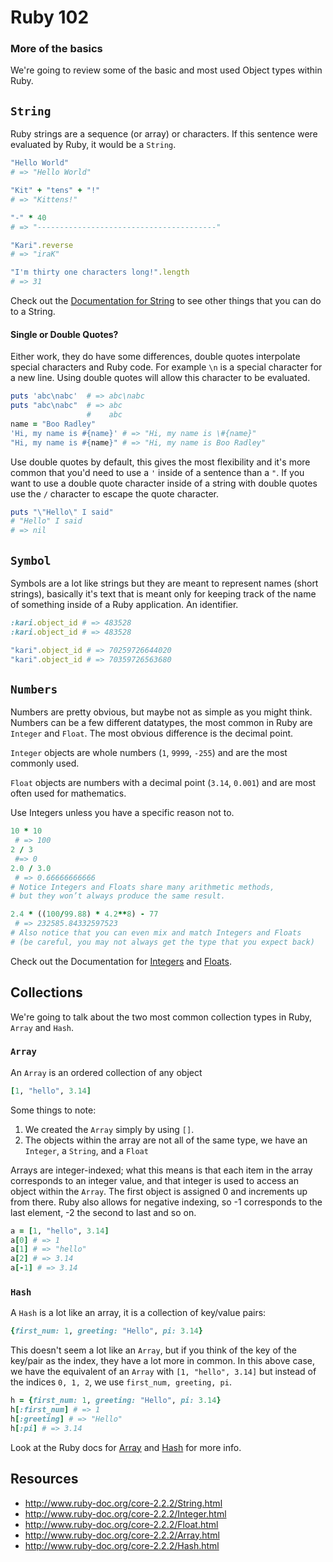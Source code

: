 # Ruby 102
### More of the basics
We're going to review some of the basic and most used Object types within Ruby.

`String`
------
Ruby strings are a sequence (or array) or characters. If this sentence were evaluated
by Ruby, it would be a `String`.

```ruby
"Hello World"
# => "Hello World"

"Kit" + "tens" + "!"
# => "Kittens!"

"-" * 40
# => "----------------------------------------"

"Kari".reverse
# => "iraK"

"I'm thirty one characters long!".length
# => 31
```

Check out the [Documentation for String](http://www.ruby-doc.org/core-2.2.2/String.html) to see other things that you can do to a String.

#### Single or Double Quotes?
Either work, they do have some differences, double quotes interpolate special characters and Ruby code.
For example `\n` is a special character for a new line. Using double quotes will allow this character to be evaluated.

```ruby
puts 'abc\nabc'  # => abc\nabc
puts "abc\nabc"  # => abc
                 #    abc
name = "Boo Radley"
'Hi, my name is #{name}' # => "Hi, my name is \#{name}"
"Hi, my name is #{name}" # => "Hi, my name is Boo Radley"
```

Use double quotes by default, this gives the most flexibility and it's more common that
you'd need to use a `'` inside of a sentence than a `"`. If you want to use a double quote
character inside of a string with double quotes use the `/` character to escape the quote character.
```ruby
puts "\"Hello\" I said"
# "Hello" I said
# => nil
```


`Symbol`
--------
Symbols are a lot like strings but they are meant to represent names (short strings), basically it's text that is meant only for keeping track of the name of something inside of a Ruby application. An identifier.

```ruby
:kari.object_id # => 483528
:kari.object_id # => 483528

"kari".object_id # => 70259726644020
"kari".object_id # => 70359726563680
```

`Numbers`
--------
Numbers are pretty obvious, but maybe not as simple as you might think. Numbers can be a few different datatypes, the most common in Ruby are `Integer` and `Float`. The most obvious difference is the decimal point.

`Integer` objects are whole numbers (`1`, `9999`, `-255`) and are the most commonly used.

`Float` objects are numbers with a decimal point (`3.14`, `0.001`) and are most often used for mathematics.

Use Integers unless you have a specific reason not to.

```ruby
10 * 10
 # => 100
2 / 3
 #=> 0
2.0 / 3.0
 # => 0.66666666666
# Notice Integers and Floats share many arithmetic methods,
# but they won’t always produce the same result.

2.4 * ((100/99.88) * 4.2**8) - 77
 # => 232585.84332597523
# Also notice that you can even mix and match Integers and Floats
# (be careful, you may not always get the type that you expect back)
```

Check out the Documentation for [Integers](http://www.ruby-doc.org/core-2.2.2/Integer.html) and [Floats](http://www.ruby-doc.org/core-2.2.2/Float.html).

Collections
-----------
We're going to talk about the two most common collection types in Ruby, `Array` and `Hash`.

### `Array`

An `Array` is an ordered collection of any object

```ruby
[1, "hello", 3.14]
```

Some things to note:

1. We created the `Array` simply by using `[]`.
2. The objects within the array are not all of the same type, we have an `Integer`, a `String`, and a `Float`

Arrays are integer-indexed; what this means is that each item in the array corresponds to an integer
value, and that integer is used to access an object within the `Array`. The first object is assigned
0 and increments up from there. Ruby also allows for negative indexing, so -1 corresponds to the
last element, -2 the second to last and so on.

```ruby
a = [1, "hello", 3.14]
a[0] # => 1
a[1] # => "hello"
a[2] # => 3.14
a[-1] # => 3.14
```

### `Hash`

A `Hash` is a lot like an array, it is a collection of key/value pairs:

```ruby
{first_num: 1, greeting: "Hello", pi: 3.14}
```

This doesn't seem a lot like an `Array`, but if you think of the key of the key/pair as the index,
they have a lot more in common. In this above case, we have the equivalent of an `Array` with `[1, "hello", 3.14]`
but instead of the indices `0, 1, 2`, we use `first_num, greeting, pi`.

```ruby
h = {first_num: 1, greeting: "Hello", pi: 3.14}
h[:first_num] # => 1
h[:greeting] # => "Hello"
h[:pi] # => 3.14

```
Look at the Ruby docs for [Array](http://www.ruby-doc.org/core-2.2.2/Array.html) and [Hash](http://www.ruby-doc.org/core-2.2.2/Hash.html) for more info.

Resources
---------
- http://www.ruby-doc.org/core-2.2.2/String.html
- http://www.ruby-doc.org/core-2.2.2/Integer.html
- http://www.ruby-doc.org/core-2.2.2/Float.html
- http://www.ruby-doc.org/core-2.2.2/Array.html
- http://www.ruby-doc.org/core-2.2.2/Hash.html
